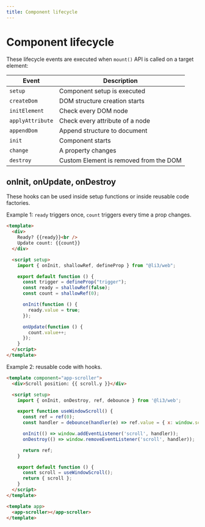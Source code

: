 ```yaml
---
title: Component lifecycle
---
```


# Component lifecycle

These lifecycle events are executed when `mount()` API is called on a target element:

| Event            | Description                            |
| ---------------- | -------------------------------------- |
| `setup`          | Component setup is executed            |
| `createDom`      | DOM structure creation starts          |
| `initElement`    | Check every DOM node                   |
| `applyAttribute` | Check every attribute of a node        |
| `appendDom`      | Append structure to document           |
| `init`           | Component starts                       |
| `change`         | A property changes                     |
| `destroy`        | Custom Element is removed from the DOM |

## onInit, onUpdate, onDestroy

These hooks can be used inside setup functions or inside reusable code factories.

Example 1: `ready` triggers once, `count` triggers every time a prop changes.

```html
<template>
  <div>
    Ready? {{ready}}<br />
    Update count: {{count}}
  </div>

  <script setup>
    import { onInit, shallowRef, defineProp } from "@li3/web";

    export default function () {
      const trigger = defineProp("trigger");
      const ready = shallowRef(false);
      const count = shallowRef(0);

      onInit(function () {
        ready.value = true;
      });

      onUpdate(function () {
        count.value++;
      });
    }
  </script>
</template>
```

Example 2: reusable code with hooks.

```html
<template component="app-scroller">
  <div>Scroll position: {{ scroll.y }}</div>

  <script setup>
    import { onInit, onDestroy, ref, debounce } from '@li3/web';

    export function useWindowScroll() {
      const ref = ref(0);
      const handler = debounce(handler(e) => ref.value = { x: window.scrollX, y: window.scrollY });

      onInit(() => window.addEventListener('scroll', handler));
      onDestroy(() => window.removeEventListener('scroll', handler));

      return ref;
    }

    export default function () {
      const scroll = useWindowScroll();
      return { scroll };
    }
  </script>
</template>

<template app>
  <app-scroller></app-scroller>
</template>
```
